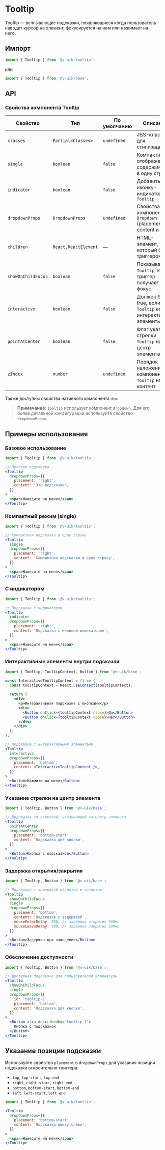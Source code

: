 # Tooltip

Tooltip — всплывающие подсказки, появляющиеся когда пользователь наводит курсор на элемент, фокусируется на нем или нажимает на него.

## Импорт

```javascript
import { Tooltip } from '@v-uik/tooltip';
```

или

```javascript
import { Tooltip } from '@v-uik/base';
```

## API

### Свойства компонента Tooltip

| Свойство | Тип | По умолчанию | Описание |
| --- | --- | --- | --- |
| `classes` | `Partial<Classes>` | `undefined` | JSS-классы для стилизации |
| `single` | `boolean` | `false` | Компактное отображение содержимого в одну строку |
| `indicator` | `boolean` | `false` | Добавить иконку-индикатор в `Tooltip` |
| `dropdownProps` | `DropdownProps` | `undefined` | Свойства компонента `Dropdown` (placement, content и т.д.) |
| `children` | `React.ReactElement` | — | HTML-элемент, который будет триггером |
| `showOnChildFocus` | `boolean` | `false` | Показывать `Tooltip`, когда триггер получает фокус |
| `interactive` | `boolean` | `false` | Должен быть true, если в `Tooltip` есть интерактивные элементы |
| `pointAtCenter` | `boolean` | `false` | Флаг указания стрелки `Tooltip` на центр элемента |
| `zIndex` | `number` | `undefined` | Порядок наложения компонента `Tooltip` на контент |

Также доступны свойства нативного компонента `div`.

> **Примечание**: `Tooltip` использует компонент `Dropdown`. Для его более детальной конфигурации используйте свойство `dropdownProps`.

## Примеры использования

### Базовое использование

```jsx
import { Tooltip } from '@v-uik/tooltip';

// Простая подсказка
<Tooltip
  dropdownProps={{
    placement: 'right',
    content: 'Это подсказка',
  }}
>
  <span>Наведите на меня</span>
</Tooltip>
```

### Компактный режим (single)

```jsx
import { Tooltip } from '@v-uik/tooltip';

// Компактная подсказка в одну строку
<Tooltip
  single
  dropdownProps={{
    placement: 'right',
    content: 'Компактная подсказка в одну строку',
  }}
>
  <span>Наведите на меня</span>
</Tooltip>
```

### С индикатором

```jsx
import { Tooltip } from '@v-uik/tooltip';

// Подсказка с индикатором
<Tooltip
  indicator
  dropdownProps={{
    placement: 'right',
    content: 'Подсказка с иконкой-индикатором',
  }}
>
  <span>Наведите на меня</span>
</Tooltip>
```

### Интерактивные элементы внутри подсказки

```jsx
import { Tooltip, TooltipContext, Button } from '@v-uik/base';

const InteractiveTooltipContent = () => {
  const tooltipContext = React.useContext(TooltipContext);
  
  return (
    <div>
      <p>Интерактивная подсказка с кнопками</p>
      <div>
        <Button onClick={tooltipContext.close}>Да</Button>
        <Button onClick={tooltipContext.close}>Нет</Button>
      </div>
    </div>
  );
};

// Подсказка с интерактивными элементами
<Tooltip
  interactive
  dropdownProps={{
    placement: 'bottom',
    content: <InteractiveTooltipContent />,
  }}
>
  <Button>Нажмите на меня</Button>
</Tooltip>
```

### Указание стрелки на центр элемента

```jsx
import { Tooltip, Button } from '@v-uik/base';

// Подсказка со стрелкой, указывающей на центр элемента
<Tooltip
  pointAtCenter
  dropdownProps={{
    placement: 'bottom-start',
    content: 'Подсказка для кнопки',
  }}
>
  <Button>Кнопка с подсказкой</Button>
</Tooltip>
```

### Задержка открытия/закрытия

```jsx
import { Tooltip, Button } from '@v-uik/base';

// Подсказка с задержкой открытия и закрытия
<Tooltip
  showOnChildFocus
  single
  dropdownProps={{
    placement: 'bottom',
    content: 'Подсказка с задержкой',
    mouseEnterDelay: 500, // задержка открытия 500мс
    mouseLeaveDelay: 500, // задержка закрытия 500мс
  }}
>
  <Button>Задержка при наведении</Button>
</Tooltip>
```

### Обеспечение доступности

```jsx
import { Tooltip, Button } from '@v-uik/base';

// Доступная подсказка для пользователей клавиатуры
<Tooltip
  showOnChildFocus
  single
  dropdownProps={{
    id: 'tooltip-1',
    placement: 'bottom',
    content: 'Подсказка для кнопки',
  }}
>
  <Button aria-describedby="tooltip-1">
    Кнопка с подсказкой
  </Button>
</Tooltip>
```

## Указание позиции подсказки

Используйте свойство `placement` в `dropdownProps` для указания позиции подсказки относительно триггера:

- `top`, `top-start`, `top-end`
- `right`, `right-start`, `right-end`
- `bottom`, `bottom-start`, `bottom-end`
- `left`, `left-start`, `left-end`

```jsx
import { Tooltip } from '@v-uik/tooltip';

<Tooltip
  dropdownProps={{
    placement: 'bottom-start',
    content: 'Подсказка внизу слева',
  }}
>
  <span>Наведите на меня</span>
</Tooltip>
``` 
